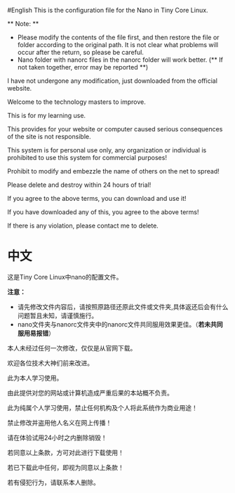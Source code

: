 #English
This is the configuration file for the Nano in Tiny Core Linux.

** Note: **
- Please modify the contents of the file first, and then restore the file or folder according to the original path. It is not clear what problems will occur after the return, so please be careful.
- Nano folder with nanorc files in the nanorc folder will work better. (** If not taken together, error may be reported **)

I have not undergone any modification, just downloaded from the official website.

Welcome to the technology masters to improve.

This is for my learning use.

This provides for your website or computer caused serious consequences of the site is not responsible.

This system is for personal use only, any organization or individual is prohibited to use this system for commercial purposes!

Prohibit to modify and embezzle the name of others on the net to spread!

Please delete and destroy within 24 hours of trial!

If you agree to the above terms, you can download and use it!

If you have downloaded any of this, you agree to the above terms!

If there is any violation, please contact me to delete.

# 中文
这是Tiny Core Linux中nano的配置文件。

**注意：**
- 请先修改文件内容后，请按照原路径还原此文件或文件夹,具体返还后会有什么问题暂且未知，请谨慎施行。
- nano文件夹与nanorc文件夹中的nanorc文件共同服用效果更佳。（**若未共同服用易报错**）

本人未经过任何一次修改，仅仅是从官网下载。

欢迎各位技术大神们前来改进。

此为本人学习使用。

由此提供对您的网站或计算机造成严重后果的本站概不负责。

此为纯属个人学习使用，禁止任何机构及个人将此系统作为商业用途！

禁止修改并盗用他人名义在网上传播！

请在体验试用24小时之内删除销毁！

若同意以上条款，方可对此进行下载使用！

若已下载此中任何，即视为同意以上条款！

若有侵犯行为，请联系本人删除。